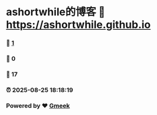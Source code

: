 # ashortwhile的博客 :link: https://ashortwhile.github.io 
### :page_facing_up: [1](https://ashortwhile.github.io/tag.html) 
### :speech_balloon: 0 
### :hibiscus: 17 
### :alarm_clock: 2025-08-25 18:18:19 
### Powered by :heart: [Gmeek](https://github.com/Meekdai/Gmeek)
